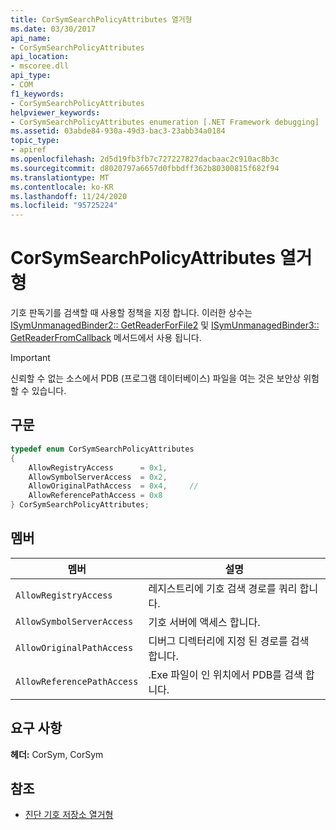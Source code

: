```yaml
---
title: CorSymSearchPolicyAttributes 열거형
ms.date: 03/30/2017
api_name:
- CorSymSearchPolicyAttributes
api_location:
- mscoree.dll
api_type:
- COM
f1_keywords:
- CorSymSearchPolicyAttributes
helpviewer_keywords:
- CorSymSearchPolicyAttributes enumeration [.NET Framework debugging]
ms.assetid: 03abde84-930a-49d3-bac3-23abb34a0184
topic_type:
- apiref
ms.openlocfilehash: 2d5d19fb3fb7c727227827dacbaac2c910ac8b3c
ms.sourcegitcommit: d8020797a6657d0fbbdff362b80300815f682f94
ms.translationtype: MT
ms.contentlocale: ko-KR
ms.lasthandoff: 11/24/2020
ms.locfileid: "95725224"
---
```

# <a name="corsymsearchpolicyattributes-enumeration"></a>CorSymSearchPolicyAttributes 열거형

기호 판독기를 검색할 때 사용할 정책을 지정 합니다. 이러한 상수는 [ISymUnmanagedBinder2:: GetReaderForFile2](isymunmanagedbinder2-getreaderforfile2-method.md) 및 [ISymUnmanagedBinder3:: GetReaderFromCallback](isymunmanagedbinder3-getreaderfromcallback-method.md) 메서드에서 사용 됩니다.  
  
> [!IMPORTANT]
> 신뢰할 수 없는 소스에서 PDB (프로그램 데이터베이스) 파일을 여는 것은 보안상 위험할 수 있습니다.  
  
## <a name="syntax"></a>구문  
  
```cpp  
typedef enum CorSymSearchPolicyAttributes  
{  
    AllowRegistryAccess      = 0x1,
    AllowSymbolServerAccess  = 0x2,  
    AllowOriginalPathAccess  = 0x4,     //
    AllowReferencePathAccess = 0x8  
} CorSymSearchPolicyAttributes;  
```  
  
## <a name="members"></a>멤버  
  
|멤버|설명|  
|------------|-----------------|  
|`AllowRegistryAccess`|레지스트리에 기호 검색 경로를 쿼리 합니다.|  
|`AllowSymbolServerAccess`|기호 서버에 액세스 합니다.|  
|`AllowOriginalPathAccess`|디버그 디렉터리에 지정 된 경로를 검색 합니다.|  
|`AllowReferencePathAccess`|.Exe 파일이 인 위치에서 PDB를 검색 합니다.|  
  
## <a name="requirements"></a>요구 사항  

 **헤더:** CorSym, CorSym  
  
## <a name="see-also"></a>참조

- [진단 기호 저장소 열거형](diagnostics-symbol-store-enumerations.md)
